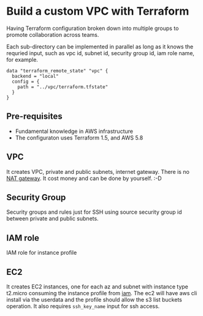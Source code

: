 # Build a custom VPC with Terraform

Having Terraform configuration broken down into multiple groups to promote collaboration across teams.

Each sub-directory can be implemented in parallel as long as it knows the requried input, such as vpc id, subnet id, security group id, iam role name, for example.

```
data "terraform_remote_state" "vpc" {
  backend = "local"
  config = {
    path = "../vpc/terraform.tfstate"
  }
}
```

## Pre-requisites

- Fundamental knowledge in AWS infrastructure
- The configuraton uses Terraform 1.5, and AWS 5.8

## VPC

It creates VPC, private and public subnets, internet gateway. There is no [NAT gateway](https://registry.terraform.io/providers/hashicorp/aws/latest/docs/resources/nat_gateway). It cost money and can be done by yourself. :-D

## Security Group

Security groups and rules just for SSH using source security group id between private and public subnets.

## IAM role

IAM role for instance profile

## EC2

It creates EC2 instances, one for each az and subnet with instance type t2.micro consuming the instance profile from [iam](./iam). The ec2 will have aws cli install via the userdata and the profile should allow the s3 list buckets operation. It also requires `ssh_key_name` input for ssh access.
